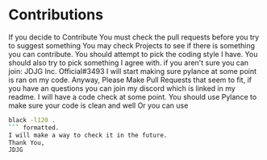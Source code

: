 # Contributions

If you decide to Contribute
You must check the pull requests before you try to suggest something
You may check Projects to see if there is something you can contribute.
You should attempt to pick the coding style I have.
You should also try to pick something I agree with.
if you aren't sure you can join: JDJG Inc. Official#3493
I will start making sure pylance at some point is ran on my code.
Anyway, Please Make Pull Requests that seem to fit, if you have an questions you can join my discord which is linked in my readme.
I will have a code check at some point.
You should use Pylance to make sure your code is clean and well
Or you can use
```bash
black -l120 .
``` formatted.
I will make a way to check it in the future.
Thank You,
JDJG
